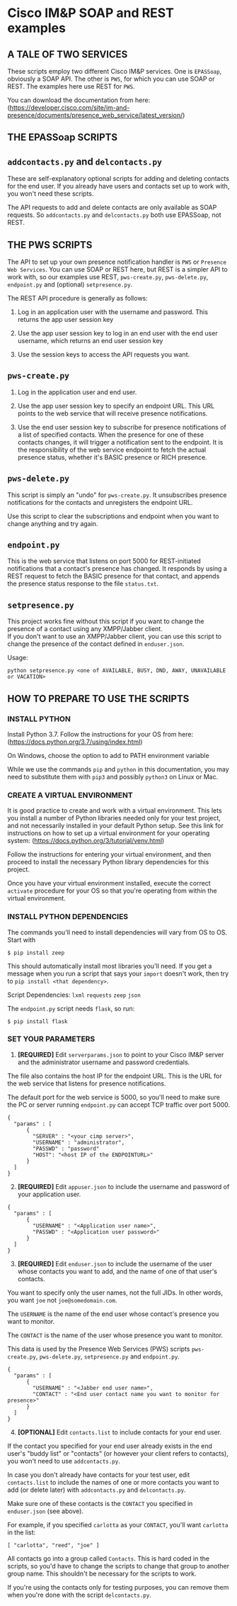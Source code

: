 # Cisco IM&P SOAP and REST examples

## A TALE OF TWO SERVICES

These scripts employ two different Cisco IM&P services. One is `EPASSoap`,
obviously a SOAP API.  The other is `PWS`, for which you can use SOAP or REST.
The examples here use REST for `PWS`.

You can download the documentation from here:
(https://developer.cisco.com/site/im-and-presence/documents/presence_web_service/latest_version/)

## THE EPASSoap SCRIPTS

## `addcontacts.py` and `delcontacts.py`

These are self-explanatory optional scripts for adding and deleting contacts
for the end user.  If you already have users and contacts set up to work with,
you won't need these scripts.

The API requests to add and delete contacts are only available as SOAP
requests.  So `addcontacts.py` and `delcontacts.py` both use EPASSoap,
not REST.

## THE PWS SCRIPTS

The API to set up your own presence notification handler is `PWS` or
`Presence Web Services`.  You can use SOAP or REST here, but REST is a
simpler API to work with, so our examples use REST, `pws-create.py`,
`pws-delete.py`, `endpoint.py` and (optional) `setpresence.py`.

The REST API procedure is generally as follows:

1. Log in an application user with the username and password.
This returns the app user session key

2. Use the app user session key to log in an end user with the end
user username, which returns an end user session key

3. Use the session keys to access the API requests you want.

## `pws-create.py`

1. Log in the application user and end user.

2. Use the app user session key to specify an endpoint URL.  This URL
points to the web service that will receive presence notifications.

3. Use the end user session key to subscribe for presence notifications
of a list of specified contacts.  When the presence for one of these
contacts changes, it will trigger a notification sent to the endpoint.
It is the responsibility of the web service endpoint to fetch the
actual presence status, whether it's BASIC presence or RICH presence.

## `pws-delete.py`

This script is simply an "undo" for `pws-create.py`.  It unsubscribes
presence notifications for the contacts and unregisters the endpoint URL.

Use this script to clear the subscriptions and endpoint when you want
to change anything and try again.

## `endpoint.py`

This is the web service that listens on port 5000 for REST-initiated
notifications that a contact's presence has changed.  It responds by
using a REST request to fetch the BASIC presence for that contact,
and appends the presence status response to the file `status.txt`.

## `setpresence.py`

This project works fine without this script if you want to change
the presence of a contact using any XMPP/Jabber client.  
If you don't want to use an XMPP/Jabber client, you can use this script
to change the presence of the contact defined in `enduser.json`.

Usage:

`python setpresence.py <one of AVAILABLE, BUSY, DND, AWAY, UNAVAILABLE or VACATION>`


## HOW TO PREPARE TO USE THE SCRIPTS

### INSTALL PYTHON

Install Python 3.7.  Follow the instructions for your OS from here:
(https://docs.python.org/3.7/using/index.html)

On Windows, choose the option to add to PATH environment variable

While we use the commands `pip` and `python` in this documentation,
you may need to substitute them with `pip3` and possibly `python3` on
Linux or Mac.

### CREATE A VIRTUAL ENVIRONMENT

It is good practice to create and work with a virtual environment.  This
lets you install a number of Python libraries needed only for your test
project, and not necessarily installed in your default Python setup.
See this link for instructions on how to set up a virtual environment
for your operating system: (https://docs.python.org/3/tutorial/venv.html)

Follow the instructions for entering your virtual environment, and then
proceed to install the necessary Python library dependencies for this
project.

Once you have your virtual environment installed, execute the correct
`activate` procedure for your OS so that you're operating from within
the virtual environment.

### INSTALL PYTHON DEPENDENCIES

The commands you'll need to install dependencies will vary from OS to OS.
Start with

    $ pip install zeep

This should automatically install most libraries you'll need. If you get
a message when you run a script that says your `import` doesn't work,
then try to `pip install <that dependency>`.  

Script Dependencies:
    `lxml`
    `requests`
    `zeep`
    `json`

The `endpoint.py` script needs `flask`, so run:

    $ pip install flask

### SET YOUR PARAMETERS

1. **[REQUIRED]** Edit `serverparams.json` to point to your Cisco IM&P
server and the administrator username and password credentials.  

The file also contains the host IP for the endpoint URL.  This is the
URL for the web service that listens for presence notifications.

The default port for the web service is 5000, so you'll need to make
sure the PC or server running `endpoint.py` can accept TCP traffic
over port 5000.  

```
{
  "params" : [
      {
        "SERVER" : "<your cimp server>",
        "USERNAME" : "administrator",
        "PASSWD" : "password"
        "HOST": "<host IP of the ENDPOINTURL>"
      }
  ]
}
```

2. **[REQUIRED]** Edit `appuser.json` to include the username and password
of your application user.  

```
{
  "params" : [
      {
        "USERNAME" : "<Application user name>",
        "PASSWD" : "<Application user password>"
      }
  ]
}
```

3. **[REQUIRED]** Edit `enduser.json` to include the username of the user whose
contacts you want to add, and the name of one of that user's contacts.

You want to specify only the user names, not the full JIDs.  In other words,
you want `joe` not `joe@somedomain.com`.  

The `USERNAME` is the name of the end user whose contact's presence you want
to monitor.

The `CONTACT` is the name of the user whose presence you want to monitor.

This data is used by the Presence Web Services (PWS) scripts
`pws-create.py`, `pws-delete.py`, `setpresence.py` and `endpoint.py`.

```
{
  "params" : [
      {
        "USERNAME" : "<Jabber end user name>",
        "CONTACT" : "<End user contact name you want to monitor for presence>"
      }
  ]
}
```

4. **[OPTIONAL]** Edit `contacts.list` to include contacts for your end user.

If the contact you specified for your end user already exists in
the end user's "buddy list" or "contacts" (or however your client
refers to contacts), you won't need to use `addcontacts.py`.  

In case you don't already have contacts for your test user, edit
`contacts.list` to include the names of one or more contacts you want
to add (or delete later) with `addcontacts.py` and `delcontacts.py`.

Make sure one of these contacts is the `CONTACT` you specified in
`enduser.json` (see above).

For example, if you specified `carlotta` as your `CONTACT`, you'll want
`carlotta` in the list:

```
[ "carlotta", "reed", "joe" ]
```

All contacts go into a group called `Contacts`.  This is hard coded
in the scripts, so you'd have to change the scripts to change that
group to another group name.  This shouldn't be necessary for the
scripts to work.  

If you're using the contacts only for testing purposes, you can remove
them when you're done with the script `delcontacts.py`.
